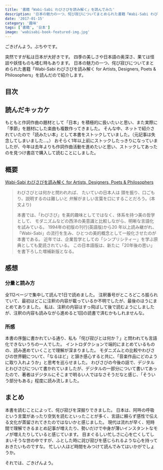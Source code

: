 ```yaml
---
title: '書籍「Wabi-Sabi わびさびを読み解く」を読んでみた'
description: '日本の魅力の一つ、侘び寂びについてまとめられた書籍「Wabi-Sabi わびさびを読み解く for Artists, Designers, Poets & Philosophers」を読んだので紹介します。'
date: '2017-01-15'
category: '趣味'
tags: ['書籍', '日本']
image: 'wabisabi-book-featured-img.jpg'
---
```


ごきげんよう。ぶちやです。

突然ですが私は日本が大好きです。
四季の美しさや日本語の奥深さ、果ては怪談や妖怪ものも嗜む時もあります。
日本の魅力の一つ、侘び寂びについてまとめられた書籍「Wabi-Sabi わびさびを読み解く for Artists, Designers, Poets & Philosophers」を読んだので紹介します。

## 目次

## 読んだキッカケ

もともと作詞作曲の題材として「日本」を積極的に扱いたいと思い、また実際に「季節」を題材にした楽曲も複数作ってきました。
そんな中、ネットで紹介されていたので「読みたい本」として本書をストックしていました。（元記事は失念してしまいました…。）
おそらく1年以上前にストックしたっきりになっていましたが、今年は去年よりも作詞作曲活動を進めたいと思い、ストックしてあったのを見つけ書店で購入して読むことにしました。


## 概要

[Wabi-Sabi わびさびを読み解く for Artists, Designers, Poets & Philosophers](https://www.amazon.co.jp/dp/product/4861009138/ref=as_li_tf_tl?camp=247&creative=1211&creativeASIN=4861009138&ie=UTF8&linkCode=as2&tag=bookmeter_book_middle_detail_pc_login-22)

> わびさびとは何かと問われれば、
> たいていの日本人は
> 頭を振り、口ごもり、説明するのは難しいと
> 弁解がましい言葉を口にすることだろう。(本文より)
>
> 本書では、「わびさび」を美的趣味としてではなく、体系を持つ美の哲学として、
> モダニズムなどの西洋の美意識と比較しながら、明晰な言語化を試みている。
> 1994年の初版の刊行(英語版)から20 年以上読み継がれ、
> 「Wabi-Sabi」の流行を生み、ひとつの美的概念として一般化させたのが本書である。
> 近年では、企業哲学としての「シンプリシティー」を学ぶ原典としても愛読されている。
> この日本語版は、新たに「20年後の思い」を書下ろした増補新版となる。


## 感想

### 分量と読み方

全112ページで集中して読んで1日で読めました。
注釈番号がところどころ振られていて、最初はどこに注釈の内容が載っているか不明でしたが、最後のほうにまとめてありました。
私は、注釈の内容はすっ飛ばして後で読むようにしましたが、注釈の内容も読みながら進めると1回の読書で済むかもしれませんな。

### 所感

本書の序盤に書かれている通り、私も「侘び寂びとは何か？」と問われても言語化できないうちの一人でした。
イントロダクションで端的にまとめているものの、読み進めていくことで理解が深まりました。
モダニズムとの比較やわびさびの世界観について、「なるほど」と頷き感心すると共に、「音楽作品にどのように取り入れようか」と思考を巡らせました。
わびさびの今後の話で、デジタルとわびさびについて書かれていましたが、デジタルの一部分について書いてあったので、著者はデジタルにそこまで明るい人ではなさそうだなと感じ、「そういう部分もある」程度に読み流しました。


##  まとめ

本書を読むことによって、侘び寂びを深掘りできました。
日本は、阿吽の呼吸という言葉があったり空気を読むといったことが多く、言語に頼らず感性で伝える文化が蒸留されてきたのではないかと感じました。
現代は流れが早く、短時間で理解できるまとめ記事が増えたり、勢いだけで中身が薄いインスタントなモノが増えたりしていると感じています。
目まぐるしい忙しさに心を亡くしてしまいそうな世の中ですが、ふとした時に詫び寂びを感じられるような心を持っておきたいものですな。
忙しい人ほど時間をみつけて読んでみてはいかがでしょうか。

それでは、ごきげんよう。
